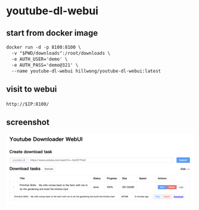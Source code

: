 # youtube-dl-webui

## start from docker image

```
docker run -d -p 8100:8100 \
  -v "$PWD/downloads":/root/downloads \
  -e AUTH_USER='demo' \
  -e AUTH_PASS='demo@321' \
  --name youtube-dl-webui hillwong/youtube-dl-webui:latest
```

## visit to webui

`http://$IP:8100/`

## screenshot

![preview](./images/preview.png)
